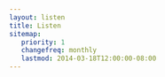 ```yaml
---
layout: listen
title: Listen
sitemap:
   priority: 1
   changefreq: monthly
   lastmod: 2014-03-18T12:00:00-08:00
---
```


